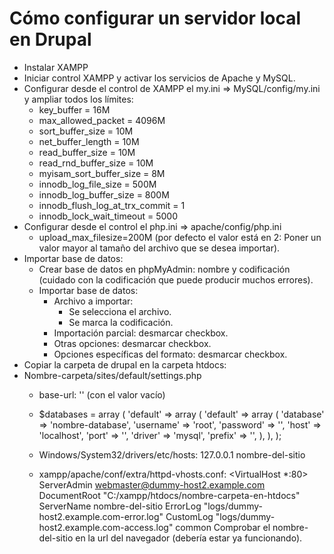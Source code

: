 # Cómo configurar un servidor local en Drupal

- Instalar XAMPP
- Iniciar control XAMPP y activar los servicios de Apache y MySQL.
- Configurar desde el control de XAMPP el my.ini => MySQL/config/my.ini y ampliar todos los límites:
  - key_buffer = 16M
  - max_allowed_packet = 4096M
  - sort_buffer_size = 10M
  - net_buffer_length = 10M
  - read_buffer_size = 10M
  - read_rnd_buffer_size = 10M
  - myisam_sort_buffer_size = 8M
  - innodb_log_file_size = 500M
  - innodb_log_buffer_size = 800M
  - innodb_flush_log_at_trx_commit = 1
  - innodb_lock_wait_timeout = 5000
- Configurar desde el control el php.ini => apache/config/php.ini
  - upload_max_filesize=200M (por defecto el valor está en 2: Poner un valor mayor al tamaño del archivo que se desea importar).
- Importar base de datos: 
  - Crear base de datos en phpMyAdmin: nombre y codificación (cuidado con la codificación que puede producir muchos errores).
  - Importar base de datos: 
    - Archivo a importar: 
      - Se selecciona el archivo.
      - Se marca la codificación.
    - Importación parcial: desmarcar checkbox.
    - Otras opciones: desmarcar checkbox.
    - Opciones específicas del formato: desmarcar checkbox.
 - Copiar la carpeta de drupal en la carpeta htdocs:
 - Nombre-carpeta/sites/default/settings.php
   - base-url: '' (con el valor vacío)
   - $databases = array (
        'default' => 
        array (
          'default' => 
          array (
            'database' => 'nombre-database',
            'username' => 'root',
            'password' => '',
            'host' => 'localhost',
            'port' => '',
            'driver' => 'mysql',
            'prefix' => '',
          ),
        ),
      );  
      
   - Windows/System32/drivers/etc/hosts: 127.0.0.1  nombre-del-sitio
   - xampp/apache/conf/extra/httpd-vhosts.conf:
       <VirtualHost *:80>
            ServerAdmin webmaster@dummy-host2.example.com
            DocumentRoot "C:/xampp/htdocs/nombre-carpeta-en-htdocs"
            ServerName nombre-del-sitio
            ErrorLog "logs/dummy-host2.example.com-error.log"
            CustomLog "logs/dummy-host2.example.com-access.log" common
        </VirtualHost>
Comprobar el nombre-del-sitio en la url del navegador (debería estar ya funcionando).
